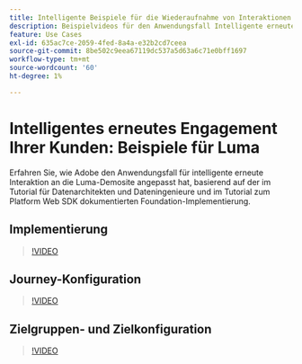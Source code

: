 ```yaml
---
title: Intelligente Beispiele für die Wiederaufnahme von Interaktionen in Luma
description: Beispielvideos für den Anwendungsfall Intelligente erneute Interaktion .
feature: Use Cases
exl-id: 635ac7ce-2059-4fed-8a4a-e32b2cd7ceea
source-git-commit: 8be502c9eea67119dc537a5d63a6c71e0bff1697
workflow-type: tm+mt
source-wordcount: '60'
ht-degree: 1%

---
```


# Intelligentes erneutes Engagement Ihrer Kunden: Beispiele für Luma

Erfahren Sie, wie Adobe den Anwendungsfall für intelligente erneute Interaktion an die Luma-Demosite angepasst hat, basierend auf der im Tutorial für Datenarchitekten und Dateningenieure und im Tutorial zum Platform Web SDK dokumentierten Foundation-Implementierung.

## Implementierung

>[!VIDEO](https://video.tv.adobe.com/v/3425184/?quality=12&learn=on)

## Journey-Konfiguration

>[!VIDEO](https://video.tv.adobe.com/v/3427101/?quality=12&learn=on)

## Zielgruppen- und Zielkonfiguration

>[!VIDEO](https://video.tv.adobe.com/v/3427451/?quality=12&learn=on)
